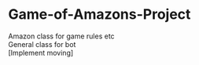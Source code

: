 # Game-of-Amazons-Project

Amazon class for game rules etc  
General class for bot  
[Implement moving]  
